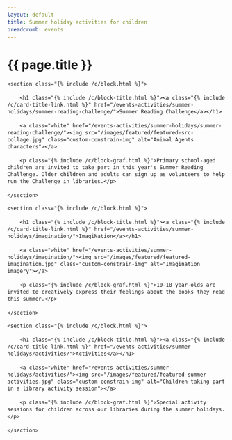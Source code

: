 ```yaml
---
layout: default
title: Summer holiday activities for children
breadcrumb: events
---
```


<h1 class="{% include /c/page-title.html %}">{{ page.title }}</h1>

<div class="custom-g-l2">

    <section class="{% include /c/block.html %}">

        <h1 class="{% include /c/block-title.html %}"><a class="{% include /c/card-title-link.html %}" href="/events-activities/summer-holidays/summer-reading-challenge/">Summer Reading Challenge</a></h1>

        <a class="white" href="/events-activities/summer-holidays/summer-reading-challenge/"><img src="/images/featured/featured-src-collage.jpg" class="custom-constrain-img" alt="Animal Agents characters"></a>

        <p class="{% include /c/block-graf.html %}">Primary school-aged children are invited to take part in this year's Summer Reading Challenge. Older children and adults can sign up as volunteers to help run the Challenge in libraries.</p>

    </section>

</div>

<div class="custom-g-l2">

    <section class="{% include /c/block.html %}">

        <h1 class="{% include /c/block-title.html %}"><a class="{% include /c/card-title-link.html %}" href="/events-activities/summer-holidays/imagination/">ImagiNation</a></h1>

        <a class="white" href="/events-activities/summer-holidays/imagination/"><img src="/images/featured/featured-imagination.jpg" class="custom-constrain-img" alt="Imagination imagery"></a>

        <p class="{% include /c/block-graf.html %}">10-18 year-olds are invited to creatively express their feelings about the books they read this summer.</p>

    </section>

</div>

<div class="custom-g-l2 custom-g-nm">

    <section class="{% include /c/block.html %}">

        <h1 class="{% include /c/block-title.html %}"><a class="{% include /c/card-title-link.html %}" href="/events-activities/summer-holidays/activities/">Activities</a></h1>

        <a class="white" href="/events-activities/summer-holidays/activities/"><img src="/images/featured/featured-summer-activities.jpg" class="custom-constrain-img" alt="Children taking part in a library activity session"></a>

        <p class="{% include /c/block-graf.html %}">Special activity sessions for children across our libraries during the summer holidays.</p>

    </section>

</div>
